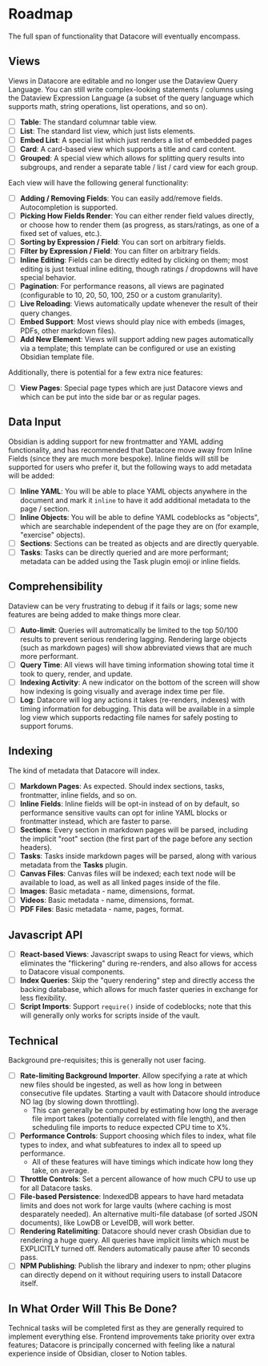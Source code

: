 # Roadmap

The full span of functionality that Datacore will eventually encompass.

## Views

Views in Datacore are editable and no longer use the Dataview Query Language. You can still write complex-looking
statements / columns using the Dataview Expression Language (a subset of the query language which supports math,
string operations, list operations, and so on).

- [ ] **Table**: The standard columnar table view.
- [ ] **List**: The standard list view, which just lists elements.
- [ ] **Embed List**: A special list which just renders a list of embedded pages 
- [ ] **Card**: A card-based view which supports a title and card content.
- [ ] **Grouped**: A special view which allows for splitting query results into subgroups, and render a separate
  table / list / card view for each group.

Each view will have the following general functionality:

- [ ] **Adding / Removing Fields**: You can easily add/remove fields. Autocompletion is supported.
- [ ] **Picking How Fields Render**: You can either render field values directly, or choose how to render them (as
  progress, as stars/ratings, as one of a fixed set of values, etc.).
- [ ] **Sorting by Expression / Field**: You can sort on arbitrary fields.
- [ ] **Filter by Expression / Field**: You can filter on arbitrary fields.
- [ ] **Inline Editing**: Fields can be directly edited by clicking on them; most editing is just textual inline
  editing, though ratings / dropdowns will have special behavior.
- [ ] **Pagination**: For performance reasons, all views are paginated (configurable to 10, 20, 50, 100, 250 or a custom
  granularity).
- [ ] **Live Reloading**: Views automatically update whenever the result of their query changes.
- [ ] **Embed Support**: Most views should play nice with embeds (images, PDFs, other markdown files).
- [ ] **Add New Element**: Views will support adding new pages automatically via a template; this template can be
  configured or use an existing Obsidian template file.

Additionally, there is potential for a few extra nice features:

- [ ] **View Pages**: Special page types which are just Datacore views and which can be put into the side bar or as
  regular pages.

## Data Input

Obsidian is adding support for new frontmatter and YAML adding functionality, and has recommended that Datacore move
away from Inline Fields (since they are much more bespoke). Inline fields will still be supported for users who prefer
it, but the following ways to add metadata will be added:

- [ ] **Inline YAML**: You will be able to place YAML objects anywhere in the document and mark it `inline` to have it
  add additional metadata to the page / section.
- [ ] **Inline Objects**: You will be able to define YAML codeblocks as "objects", which are searchable independent of
  the page they are on (for example, "exercise" objects).
- [ ] **Sections**: Sections can be treated as objects and are directly queryable.
- [ ] **Tasks**: Tasks can be directly queried and are more performant; metadata can be added using the Task plugin
  emoji or inline fields.

## Comprehensibility

Dataview can be very frustrating to debug if it fails or lags; some new features are being added to make things more
clear.

- [ ] **Auto-limit**: Queries will autromatically be limited to the top 50/100 results to prevent serious rendering
  lagging. Rendering large objects (such as markdown pages) will show abbreviated views that are much more performant.
- [ ] **Query Time**: All views will have timing information showing total time it took to query, render, and update.
- [ ] **Indexing Activity**: A new indicator on the bottom of the screen will show how indexing is going visually and
  average index time per file.
- [ ] **Log**: Datacore will log any actions it takes (re-renders, indexes) with timing information for debugging. This
  data will be available in a simple log view which supports redacting file names for safely posting to support forums.

## Indexing

The kind of metadata that Datacore will index.

- [ ] **Markdown Pages**: As expected. Should index sections, tasks, frontmatter, inline fields, and so on.
- [ ] **Inline Fields**: Inline fields will be opt-in instead of on by default, so performance sensitive vaults can opt
  for inline YAML blocks or frontmatter instead, which are faster to parse.
- [ ] **Sections**: Every section in markdown pages will be parsed, including the implicit "root" section (the first
  part of the page before any section headers).
- [ ] **Tasks**: Tasks inside markdown pages will be parsed, along with various metadata from the **Tasks** plugin.
- [ ] **Canvas Files**: Canvas files will be indexed; each text node will be available to load, as well as all linked
  pages inside of the file.
- [ ] **Images**: Basic metadata - name, dimensions, format.
- [ ] **Videos**: Basic metadata - name, dimensions, format.
- [ ] **PDF Files**: Basic metadata - name, pages, format.

## Javascript API

- [ ] **React-based Views**: Javascript swaps to using React for views, which eliminates the "flickering" during
  re-renders, and also allows for access to Datacore visual components.
- [ ] **Index Queries**: Skip the "query rendering" step and directly access the backing database, which allows for much
  faster queries in exchange for less flexibility.
- [ ] **Script Imports**: Support `require()` inside of codeblocks; note that this will generally only works for scripts
  inside of the vault.

## Technical

Background pre-requisites; this is generally not user facing.

- [ ] **Rate-limiting Background Importer**. Allow specifying a rate at which new files should be ingested, as well as
  how long in between consecutive file updates. Starting a vault with Datacore should introduce NO lag (by slowing down
  throttling).
    - This can generally be computed by estimating how long the average file import takes (potentially correlated with
      file length), and then scheduling file imports to reduce expected CPU time to X%.
- [ ] **Performance Controls**: Support choosing which files to index, what file types to index, and what subfeatures to
  index all to speed up performance.
    - All of these features will have timings which indicate how long they take, on average.
- [ ] **Throttle Controls**: Set a percent allowance of how much CPU to use up for all Datacore tasks.
- [ ] **File-based Persistence**: IndexedDB appears to have hard metadata limits and does not work for large vaults
  (where caching is most desparately needed). An alternative multi-file database (of sorted JSON documents), like LowDB
  or LevelDB, will work better.
- [ ] **Rendering Ratelimiting**: Datacore should never crash Obsidian due to rendering a huge query. All queries have
  implicit limits which must be EXPLICITLY turned off. Renders automatically pause after 10 seconds pass.
- [ ] **NPM Publishing**: Publish the library and indexer to npm; other plugins can directly depend on it without
  requiring users to install Datacore itself.

## In What Order Will This Be Done?

Technical tasks will be completed first as they are generally required to implement everything else. Frontend
improvements take priority over extra features; Datacore is principally concerned with feeling like a natural experience
inside of Obsidian, closer to Notion tables.